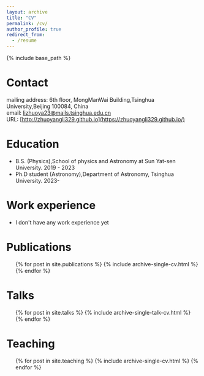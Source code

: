 ```yaml
---
layout: archive
title: "CV"
permalink: /cv/
author_profile: true
redirect_from:
  - /resume
---
```


{% include base_path %}

Contact
======
mailing address:	6th floor, MongManWai Building,Tsinghua University,Beijing 100084, China  
email:	lizhuoya23@mails.tsinghua.edu.cn  
URL:	[http://zhuoyangli329.github.io](https://zhuoyangli329.github.io/)


Education
======
* B.S. (Physics),School of physics and Astronomy at Sun Yat-sen University.  2019 - 2023
* Ph.D student (Astronomy),Department of Astronomy, Tsinghua University.  2023-

Work experience
======
* I don't have any work experience yet



Publications
======
  <ul>{% for post in site.publications %}
    {% include archive-single-cv.html %}
  {% endfor %}</ul>
  
Talks
======
  <ul>{% for post in site.talks %}
    {% include archive-single-talk-cv.html %}
  {% endfor %}</ul>
  
Teaching
======
  <ul>{% for post in site.teaching %}
    {% include archive-single-cv.html %}
  {% endfor %}</ul>
  

